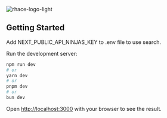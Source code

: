 ![rhace-logo-light](https://github.com/fuadscodes/rhace/assets/60370584/7b1a0c54-4db7-47ae-be8a-f8dc6b1783da)

## Getting Started 

Add NEXT_PUBLIC_API_NINJAS_KEY to .env file to use search.

Run the development server:

```bash
npm run dev
# or
yarn dev
# or
pnpm dev
# or
bun dev
```

Open [http://localhost:3000](http://localhost:3000) with your browser to see the result.
